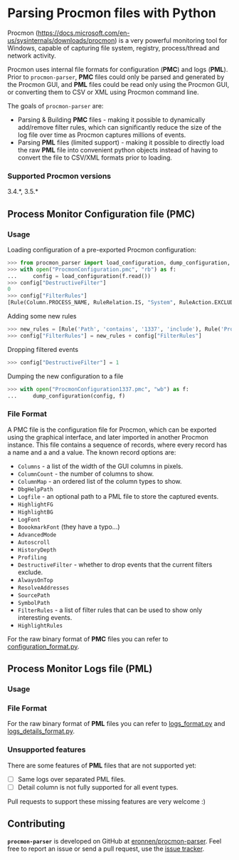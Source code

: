 # Parsing Procmon files with Python

Procmon (https://docs.microsoft.com/en-us/sysinternals/downloads/procmon) is a very powerful monitoring tool for Windows,
capable of capturing file system, registry, process/thread and network activity. 

Procmon uses internal file formats for configuration (**PMC**) and logs (**PML**). Prior to ``procmon-parser``, **PMC** files could only be parsed and generated by the Procmon GUI, 
and **PML** files could be read only using the Procmon GUI, or converting them to CSV or XML using Procmon command line.

The goals of `procmon-parser` are:
* Parsing & Building **PMC** files - making it possible to dynamically add/remove filter rules, which can significantly
reduce the size of the log file over time as Procmon captures millions of events.
* Parsing **PML** files (limited support) - making it possible to directly load the raw **PML** file into convenient python objects
instead of having to convert the file to CSV/XML formats prior to loading.
 

### Supported Procmon versions
3.4.\*, 3.5.\*


## Process Monitor Configuration file (PMC)

### Usage

Loading configuration of a pre-exported Procmon configuration:
```python
>>> from procmon_parser import load_configuration, dump_configuration, Rule
>>> with open("ProcmonConfiguration.pmc", "rb") as f:
...     config = load_configuration(f.read())
>>> config["DestructiveFilter"]
0
>>> config["FilterRules"]
[Rule(Column.PROCESS_NAME, RuleRelation.IS, "System", RuleAction.EXCLUDE), Rule(Column.PROCESS_NAME, RuleRelation.IS, "Procmon64.exe", RuleAction.EXCLUDE), Rule(Column.PROCESS_NAME, RuleRelation.IS, "Procmon.exe", RuleAction.EXCLUDE), Rule(Column.PROCESS_NAME, RuleRelation.IS, "Procexp64.exe", RuleAction.EXCLUDE), Rule(Column.PROCESS_NAME, RuleRelation.IS, "Procexp.exe", RuleAction.EXCLUDE), Rule(Column.PROCESS_NAME, RuleRelation.IS, "Autoruns.exe", RuleAction.EXCLUDE), Rule(Column.OPERATION, RuleRelation.BEGINS_WITH, "IRP_MJ_", RuleAction.EXCLUDE), Rule(Column.OPERATION, RuleRelation.BEGINS_WITH, "FASTIO_", RuleAction.EXCLUDE), Rule(Column.RESULT, RuleRelation.BEGINS_WITH, "FAST IO", RuleAction.EXCLUDE), Rule(Column.PATH, RuleRelation.ENDS_WITH, "pagefile.sys", RuleAction.EXCLUDE), Rule(Column.PATH, RuleRelation.ENDS_WITH, "$Volume", RuleAction.EXCLUDE), Rule(Column.PATH, RuleRelation.ENDS_WITH, "$UpCase", RuleAction.EXCLUDE), Rule(Column.PATH, RuleRelation.ENDS_WITH, "$Secure", RuleAction.EXCLUDE), Rule(Column.PATH, RuleRelation.ENDS_WITH, "$Root", RuleAction.EXCLUDE), Rule(Column.PATH, RuleRelation.ENDS_WITH, "$MftMirr", RuleAction.EXCLUDE), Rule(Column.PATH, RuleRelation.ENDS_WITH, "$Mft", RuleAction.EXCLUDE), Rule(Column.PATH, RuleRelation.ENDS_WITH, "$LogFile", RuleAction.EXCLUDE), Rule(Column.PATH, RuleRelation.CONTAINS, "$Extend", RuleAction.EXCLUDE), Rule(Column.PATH, RuleRelation.ENDS_WITH, "$Boot", RuleAction.EXCLUDE), Rule(Column.PATH, RuleRelation.ENDS_WITH, "$Bitmap", RuleAction.EXCLUDE), Rule(Column.PATH, RuleRelation.ENDS_WITH, "$BadClus", RuleAction.EXCLUDE), Rule(Column.PATH, RuleRelation.ENDS_WITH, "$AttrDef", RuleAction.EXCLUDE), Rule(Column.EVENT_CLASS, RuleRelation.IS, "Profiling", RuleAction.EXCLUDE)]
```

Adding some new rules
```python
>>> new_rules = [Rule('Path', 'contains', '1337', 'include'), Rule('Process_Name', 'is', 'python.exe')]
>>> config["FilterRules"] = new_rules + config["FilterRules"]
```

Dropping filtered events
```python
>>> config["DestructiveFilter"] = 1
```

Dumping the new configuration to a file
```python
>>> with open("ProcmonConfiguration1337.pmc", "wb") as f:
...     dump_configuration(config, f)
```

### File Format

A PMC file is the configuration file for Procmon, which can be exported using the graphical interface, and later
imported in another Procmon instance. This file contains a sequence of records, where every record has a name and a
and a value. The known record options are:

* `Columns` - a list of the width of the GUI columns in pixels.
* `ColumnCount` - the number of columns to show.
* `ColumnMap` - an ordered list of the column types to show.
* `DbgHelpPath`
* `Logfile` - an optional path to a PML file to store the captured events.
* `HighlightFG`   
* `HighlightBG`
* `LogFont`
* `BoookmarkFont`  (they have a typo...)
* `AdvancedMode`
* `Autoscroll`
* `HistoryDepth`
* `Profiling`
* `DestructiveFilter` - whether to drop events that the current filters exclude.   
* `AlwaysOnTop`
* `ResolveAddresses`
* `SourcePath`
* `SymbolPath`
* `FilterRules` - a list of filter rules that can be used to show only interesting events.
* `HighlightRules`

For the raw binary format of **PMC** files you can refer to [configuration_format.py](procmon_parser/configuration_format.py).

## Process Monitor Logs file (PML)

### Usage

### File Format

For the raw binary format of **PML** files you can refer to [logs_format.py](procmon_parser/logs_format.py) and [logs_details_format.py](procmon_parser/logs_details_format.py).

### Unsupported features

There are some features of **PML** files that are not supported yet:
- [ ] Same logs over separated PML files.
- [ ] Detail column is not fully supported for all event types.

Pull requests to support these missing features are very welcome :)

## Contributing

**`procmon-parser`** is developed on GitHub at [eronnen/procmon-parser](https://github.com/eronnen/procmon-parser).
Feel free to report an issue or send a pull request, use the
[issue tracker](https://github.com/eronnen/procmon-parser/issues).

